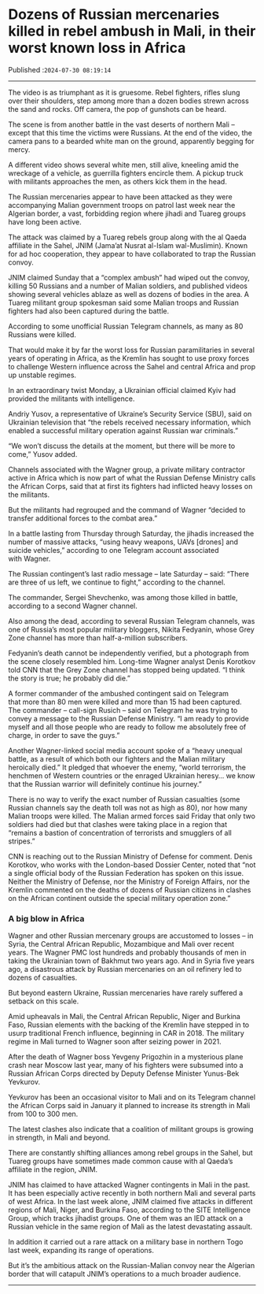 # Dozens of Russian mercenaries killed in rebel ambush in Mali, in their worst known loss in Africa

Published :`2024-07-30 08:19:14`

---

The video is as triumphant as it is gruesome. Rebel fighters, rifles slung over their shoulders, step among more than a dozen bodies strewn across the sand and rocks. Off camera, the pop of gunshots can be heard.

The scene is from another battle in the vast deserts of northern Mali – except that this time the victims were Russians. At the end of the video, the camera pans to a bearded white man on the ground, apparently begging for mercy.

A different video shows several white men, still alive, kneeling amid the wreckage of a vehicle, as guerrilla fighters encircle them. A pickup truck with militants approaches the men, as others kick them in the head.

The Russian mercenaries appear to have been attacked as they were accompanying Malian government troops on patrol last week near the Algerian border, a vast, forbidding region where jihadi and Tuareg groups have long been active.

The attack was claimed by a Tuareg rebels group along with the al Qaeda affiliate in the Sahel, JNIM (Jama’at Nusrat al-Islam wal-Muslimin). Known for ad hoc cooperation, they appear to have collaborated to trap the Russian convoy.

JNIM claimed Sunday that a “complex ambush” had wiped out the convoy, killing 50 Russians and a number of Malian soldiers, and published videos showing several vehicles ablaze as well as dozens of bodies in the area. A Tuareg militant group spokesman said some Malian troops and Russian fighters had also been captured during the battle.

According to some unofficial Russian Telegram channels, as many as 80 Russians were killed.

That would make it by far the worst loss for Russian paramilitaries in several years of operating in Africa, as the Kremlin has sought to use proxy forces to challenge Western influence across the Sahel and central Africa and prop up unstable regimes.

In an extraordinary twist Monday, a Ukrainian official claimed Kyiv had provided the militants with intelligence.

Andriy Yusov, a representative of Ukraine’s Security Service (SBU), said on Ukrainian television that “the rebels received necessary information, which enabled a successful military operation against Russian war criminals.”

“We won’t discuss the details at the moment, but there will be more to come,” Yusov added.

Channels associated with the Wagner group, a private military contractor active in Africa which is now part of what the Russian Defense Ministry calls the African Corps, said that at first its fighters had inflicted heavy losses on the militants.

But the militants had regrouped and the command of Wagner “decided to transfer additional forces to the combat area.”

In a battle lasting from Thursday through Saturday, the jihadis increased the number of massive attacks, “using heavy weapons, UAVs [drones] and suicide vehicles,” according to one Telegram account associated with Wagner.

The Russian contingent’s last radio message – late Saturday – said: “There are three of us left, we continue to fight,” according to the channel.

The commander, Sergei Shevchenko, was among those killed in battle, according to a second Wagner channel.

Also among the dead, according to several Russian Telegram channels, was one of Russia’s most popular military bloggers, Nikita Fedyanin, whose Grey Zone channel has more than half-a-million subscribers.

Fedyanin’s death cannot be independently verified, but a photograph from the scene closely resembled him. Long-time Wagner analyst Denis Korotkov told CNN that the Grey Zone channel has stopped being updated. “I think the story is true; he probably did die.”

A former commander of the ambushed contingent said on Telegram that more than 80 men were killed and more than 15 had been captured. The commander – call-sign Rusich – said on Telegram he was trying to convey a message to the Russian Defense Ministry. “I am ready to provide myself and all those people who are ready to follow me absolutely free of charge, in order to save the guys.”

Another Wagner-linked social media account spoke of a “heavy unequal battle, as a result of which both our fighters and the Malian military heroically died.” It pledged that whoever the enemy, “world terrorism, the henchmen of Western countries or the enraged Ukrainian heresy… we know that the Russian warrior will definitely continue his journey.”

There is no way to verify the exact number of Russian casualties (some Russian channels say the death toll was not as high as 80), nor how many Malian troops were killed. The Malian armed forces said Friday that only two soldiers had died but that clashes were taking place in a region that “remains a bastion of concentration of terrorists and smugglers of all stripes.”

CNN is reaching out to the Russian Ministry of Defense for comment. Denis Korotkov, who works with the London-based Dossier Center, noted that “not a single official body of the Russian Federation has spoken on this issue. Neither the Ministry of Defense, nor the Ministry of Foreign Affairs, nor the Kremlin commented on the deaths of dozens of Russian citizens in clashes on the African continent outside the special military operation zone.”

### A big blow in Africa

Wagner and other Russian mercenary groups are accustomed to losses – in Syria, the Central African Republic, Mozambique and Mali over recent years. The Wagner PMC lost hundreds and probably thousands of men in taking the Ukrainian town of Bakhmut two years ago. And in Syria five years ago, a disastrous attack by Russian mercenaries on an oil refinery led to dozens of casualties.

But beyond eastern Ukraine, Russian mercenaries have rarely suffered a setback on this scale.

Amid upheavals in Mali, the Central African Republic, Niger and Burkina Faso, Russian elements with the backing of the Kremlin have stepped in to usurp traditional French influence, beginning in CAR in 2018. The military regime in Mali turned to Wagner soon after seizing power in 2021.

After the death of Wagner boss Yevgeny Prigozhin in a mysterious plane crash near Moscow last year, many of his fighters were subsumed into a Russian African Corps directed by Deputy Defense Minister Yunus-Bek Yevkurov.

Yevkurov has been an occasional visitor to Mali and on its Telegram channel the African Corps said in January it planned to increase its strength in Mali from 100 to 300 men.

The latest clashes also indicate that a coalition of militant groups is growing in strength, in Mali and beyond.

There are constantly shifting alliances among rebel groups in the Sahel, but Tuareg groups have sometimes made common cause with al Qaeda’s affiliate in the region, JNIM.

JNIM has claimed to have attacked Wagner contingents in Mali in the past. It has been especially active recently in both northern Mali and several parts of west Africa. In the last week alone, JNIM claimed five attacks in different regions of Mali, Niger, and Burkina Faso, according to the SITE Intelligence Group, which tracks jihadist groups. One of them was an IED attack on a Russian vehicle in the same region of Mali as the latest devastating assault.

In addition it carried out a rare attack on a military base in northern Togo last week, expanding its range of operations.

But it’s the ambitious attack on the Russian-Malian convoy near the Algerian border that will catapult JNIM’s operations to a much broader audience.

---

